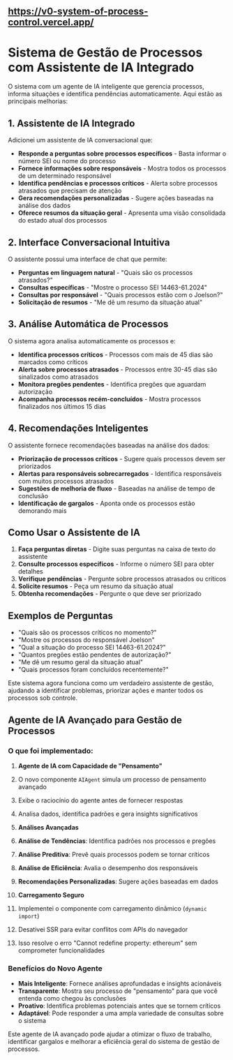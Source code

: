 ## https://v0-system-of-process-control.vercel.app/
# Sistema de Gestão de Processos com Assistente de IA Integrado

O sistema com um agente de IA inteligente que gerencia processos, informa situações e identifica pendências automaticamente. Aqui estão as principais melhorias:

## 1. Assistente de IA Integrado

Adicionei um assistente de IA conversacional que:

- **Responde a perguntas sobre processos específicos** - Basta informar o número SEI ou nome do processo
- **Fornece informações sobre responsáveis** - Mostra todos os processos de um determinado responsável
- **Identifica pendências e processos críticos** - Alerta sobre processos atrasados que precisam de atenção
- **Gera recomendações personalizadas** - Sugere ações baseadas na análise dos dados
- **Oferece resumos da situação geral** - Apresenta uma visão consolidada do estado atual dos processos


## 2. Interface Conversacional Intuitiva

O assistente possui uma interface de chat que permite:

- **Perguntas em linguagem natural** - "Quais são os processos atrasados?"
- **Consultas específicas** - "Mostre o processo SEI 14463-61.2024"
- **Consultas por responsável** - "Quais processos estão com o Joelson?"
- **Solicitação de resumos** - "Me dê um resumo da situação atual"


## 3. Análise Automática de Processos

O sistema agora analisa automaticamente os processos e:

- **Identifica processos críticos** - Processos com mais de 45 dias são marcados como críticos
- **Alerta sobre processos atrasados** - Processos entre 30-45 dias são sinalizados como atrasados
- **Monitora pregões pendentes** - Identifica pregões que aguardam autorização
- **Acompanha processos recém-concluídos** - Mostra processos finalizados nos últimos 15 dias


## 4. Recomendações Inteligentes

O assistente fornece recomendações baseadas na análise dos dados:

- **Priorização de processos críticos** - Sugere quais processos devem ser priorizados
- **Alertas para responsáveis sobrecarregados** - Identifica responsáveis com muitos processos atrasados
- **Sugestões de melhoria de fluxo** - Baseadas na análise de tempo de conclusão
- **Identificação de gargalos** - Aponta onde os processos estão demorando mais


## Como Usar o Assistente de IA

1. **Faça perguntas diretas** - Digite suas perguntas na caixa de texto do assistente
2. **Consulte processos específicos** - Informe o número SEI para obter detalhes
3. **Verifique pendências** - Pergunte sobre processos atrasados ou críticos
4. **Solicite resumos** - Peça um resumo da situação atual
5. **Obtenha recomendações** - Pergunte o que deve ser priorizado


## Exemplos de Perguntas

- "Quais são os processos críticos no momento?"
- "Mostre os processos do responsável Joelson"
- "Qual a situação do processo SEI 14463-61.2024?"
- "Quantos pregões estão pendentes de autorização?"
- "Me dê um resumo geral da situação atual"
- "Quais processos foram concluídos recentemente?"


Este sistema agora funciona como um verdadeiro assistente de gestão, ajudando a identificar problemas, priorizar ações e manter todos os processos sob controle.



## Agente de IA Avançado para Gestão de Processos

### O que foi implementado:

1. **Agente de IA com Capacidade de "Pensamento"**

1. O novo componente `AIAgent` simula um processo de pensamento avançado
2. Exibe o raciocínio do agente antes de fornecer respostas
3. Analisa dados, identifica padrões e gera insights significativos


2. **Análises Avançadas**

1. **Análise de Tendências**: Identifica padrões nos processos e pregões
2. **Análise Preditiva**: Prevê quais processos podem se tornar críticos
3. **Análise de Eficiência**: Avalia o desempenho dos responsáveis
4. **Recomendações Personalizadas**: Sugere ações baseadas em dados



3. **Carregamento Seguro**

1. Implementei o componente com carregamento dinâmico (`dynamic import`)
2. Desativei SSR para evitar conflitos com APIs do navegador
3. Isso resolve o erro "Cannot redefine property: ethereum" sem comprometer funcionalidades



### Benefícios do Novo Agente

- **Mais Inteligente**: Fornece análises aprofundadas e insights acionáveis
- **Transparente**: Mostra seu processo de "pensamento" para que você entenda como chegou às conclusões
- **Proativo**: Identifica problemas potenciais antes que se tornem críticos
- **Adaptável**: Pode responder a uma ampla variedade de consultas sobre o sistema


Este agente de IA avançado pode ajudar a otimizar o fluxo de trabalho, identificar gargalos e melhorar a eficiência geral do sistema de gestão de processos.
